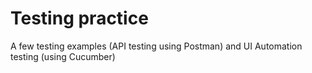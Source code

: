 # Testing practice
A few testing examples (API testing using Postman) and UI Automation testing (using Cucumber)
